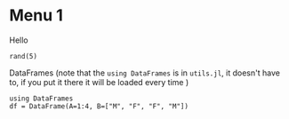 # Menu 1

Hello


```!
rand(5)
```


DataFrames (note that the `using DataFrames` is in `utils.jl`, it doesn't have to, if you put it there it will be loaded every time )

```!
using DataFrames
df = DataFrame(A=1:4, B=["M", "F", "F", "M"])
```
